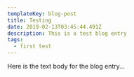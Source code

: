 ```yaml
---
templateKey: blog-post
title: Testing
date: 2019-02-13T03:45:44.491Z
description: This is a test blog entry
tags:
  - first test
---
```

Here is the text body for the blog entry...
